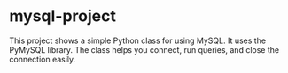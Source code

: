 # mysql-project

This project shows a simple Python class for using MySQL. It uses the PyMySQL library. The class helps you connect, run queries, and close the connection easily.

